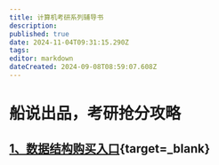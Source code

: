 ```yaml
---
title: 计算机考研系列辅导书
description: 
published: true
date: 2024-11-04T09:31:15.290Z
tags: 
editor: markdown
dateCreated: 2024-09-08T08:59:07.608Z
---
```


# 船说出品，考研抢分攻略

## [1、数据结构购买入口](https://u.jd.com/wO6WIcC){target=_blank}
